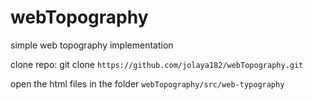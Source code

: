 # webTopography
simple web topography implementation

clone repo: git clone `https://github.com/jolaya182/webTopography.git`

open the html files in the folder `webTopography/src/web-typography`
